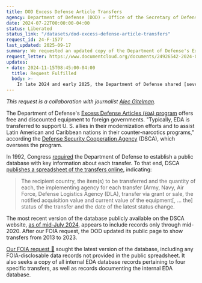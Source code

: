 ```yaml
---
title: DOD Excess Defense Article Transfers
agency: Department of Defense (DOD) ▹ Office of the Secretary of Defense (OSD) ▹ Defense Security Cooperation Agency (DSCA)
date: 2024-07-22T00:00:00-04:00
status: Liberated
status_link: "/datasets/dod-excess-defense-article-transfers"
request_id: 24-F-1577
last_updated: 2025-09-17
summary: We requested an updated copy of the Department of Defense's Excess Defense Articles transfer database.
request_letter: https://www.documentcloud.org/documents/24926542-2024-07-22-excess-defense-article-foia-request-gitelmansinger-vine
updates:
- date: 2024-11-15T08:45:00-04:00
  title: Request Fulfilled
  body: >-
    In late 2024 and early 2025, the Department of Defense shared [several documents](https://drive.google.com/drive/u/4/folders/1zEmq3Wv4EtTh76zO9Xy11OT10Q6K4OII) containing the data and some documentation.
---
```


*This request is a collaboration with journalist [Alec Gitelman](https://www.linkedin.com/in/alec-gitelman-2175902/).*

The Department of Defense's [Excess Defense Articles (`EDA`) program](https://www.dsca.mil/programs/excess-defense-articles-eda) offers free and discounted equipment to foreign governments. "Typically, EDA is transferred to support U. S. allies in their modernization efforts and to assist Latin American and Caribbean nations in their counter-narcotics programs," according the [Defense Security Cooperation Agency](https://www.dsca.mil/) (DSCA), which oversees the program.

In 1992, Congress [required](https://www.documentcloud.org/documents/24852427-senate-report-102-408-p-86) the Department of Defense to establish a public database with key information about each transfer. To that end, DSCA [publishes a spreadsheet of the transfers online](https://www.dsca.mil/programs/excess-defense-articles-eda), indicating:

> The recipient country, the item(s) to be transferred and the quantity of each, the implementing agency for each transfer (Army, Navy, Air Force, Defense Logistics Agency (DLA), transfer via grant or sale, the notified acquisition value and current value of the equipment[, … the] status of the transfer and the date of the latest status change.

The most recent version of the database publicly available on the DSCA website, [as of mid-July 2024](https://web.archive.org/web/20240717072439/https://www.dsca.mil/programs/excess-defense-articles-eda), appears to include records only through mid-2020. After our FOIA request, the DOD updated its public page to show transfers from 2013 to 2023.

[Our FOIA request 📄](https://www.documentcloud.org/documents/24926542-2024-07-22-excess-defense-article-foia-request-gitelmansinger-vine) sought the latest version of the database, including any FOIA-disclosable data records not provided in the public spreadsheet. It also seeks a copy of all internal EDA database records pertaining to four specific transfers, as well as records documenting the internal EDA database.
